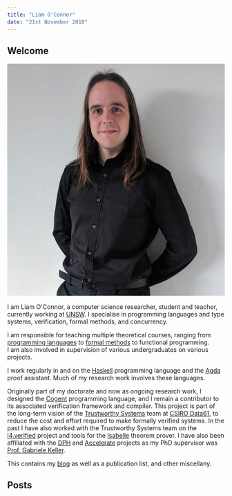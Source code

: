 ```yaml
---
title: "Liam O'Connor"
date: "21st November 2018"
---
```


<h2>Welcome</h2>

<img src="/images/me.jpg" class='portrait' />

<p>I am Liam O'Connor, a computer science researcher, student and teacher, currently working at 
<a href="http://www.unsw.edu.au">UNSW</a>. I specialise
in programming languages and type systems, verification, formal methods, and concurrency.</p>

I am responsible for teaching multiple theoretical courses, ranging from 
<a href="http://www.cse.unsw.edu.au/~cs3161/18s2/">programming languages</a>
 to <a href="http://www.cse.unsw.edu.au/~cs2111">formal methods</a> to functional programming.  
I am also involved in supervision of various undergraduates on various projects. 

 I work
regularly in and on the <a href="http://haskell.org">Haskell</a> programming language and the 
<a href="http://wiki.portal.chalmers.se/agda/pmwiki.php">Agda</a> proof assistant. Much of my
research work involves these languages.

<p>Originally part of my doctorate and now as ongoing research work, I designed the  
<a href="https://ts.data61.csiro.au/projects/TS/cogent.pml">Cogent</a> programming language,
and I remain a 
contributor to its
associated verification framework and compiler. This project is part of the long-term vision of the
<a href="https://ts.data61.csiro.au">Trustworthy Systems</a> team at <a href="https://ts.data61.csiro.au">CSIRO Data61</a>, to reduce the cost and effort required to make formally verified systems.
In the past I have also worked with the Trustworthy Systems team on the <a href="http://ts.data61.csiro.au.au/projects/l4.verified/">l4.verified</a> project and tools for the <a href="http://www.cl.cam.ac.uk/research/hvg/Isabelle/">Isabelle</a>
theorem prover.</a> I have also been affiliated with 
the <a href="http://www.haskell.org/haskellwiki/GHC/Data_Parallel_Haskell">DPH</a> and
<a href="https://github.com/AccelerateHS/accelerate">Accelerate</a> projects as my PhD supervisor
was <a href="https://www.uu.nl/medewerkers/GKKeller">Prof. Gabriele Keller</a>. 

<p>This contains my <a href="/archive.html">blog</a> as well as a publication list, and other miscellany.

<h2>Posts</h2>


